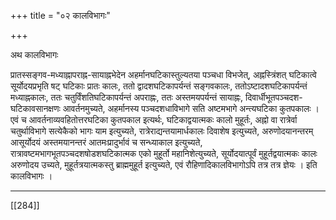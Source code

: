 +++
title = "०२ कालविभागः"

+++

अथ कालविभागः

प्रातस्सङ्गव-मध्याह्नापराह्न-सायाह्नभेदेन अहर्मानघटिकास्तुल्यतया पञ्चधा विभजेत्, अह्नस्त्रिंशत् घटिकात्वे सूर्योदयप्रभृति षट् घटिकाः प्रातः कालः, ततो द्वादशघटिकापर्यन्तं सङ्गवकालः, ततोऽष्टादशघटिकापर्यन्तं मध्याह्नकालः, ततः चतुर्विंशतिघटिकापर्यन्तं अपराह्नः, ततः अस्तमयपर्यन्तं सायाह्नः, दिवार्धीभूतपञ्चदश-घटिकावसानक्षणः आवर्तनमुच्यते, अहर्मानस्य पञ्चदशधाविभागे सति अष्टमभागे अन्त्यघटिका कुतपकालः । एवं च आवर्तनाव्यवहितोत्तरघटिका कुतपकाल इत्यर्थः, घटिकाद्वयात्मकः कालो मुहूर्तः, अह्नो वा रात्रेर्वा चतुर्थाविभागे सत्येकैको भागः याम इत्युच्यते, रात्रेराद्यन्तयामार्धकालः दिवाशेष इत्युच्यते, अरुणोदयानन्तरम् आसूर्योदयं अस्तमयानन्तरं आतमःप्रादुर्भावं च सन्ध्याकाल इत्युच्यते, रात्रावष्टमभागभूतपञ्चदशषोडशघटिकात्मक एको मुहूर्तो महानिशेत्युच्यते, सूर्योदयात्पूर्वं मुहूर्तद्वयात्मकः कालः अरुणोदय उच्यते, मुहूर्तत्रयात्मकस्तु ब्राह्ममुहूर्त इत्युच्यते, एवं रौहिणादिकालविभागोऽपि तत्र तत्र ज्ञेयः । इति कालविभागः ।

***

[[284]]
